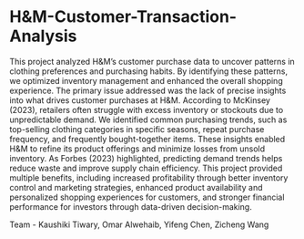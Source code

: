 # H&M-Customer-Transaction-Analysis
This project analyzed H&M’s customer purchase data to uncover patterns in clothing preferences and purchasing habits. By identifying these patterns, we optimized inventory management and enhanced the overall shopping experience. The primary issue addressed was the lack of precise insights into what drives customer purchases at H&M. According to McKinsey (2023), retailers often struggle with excess inventory or stockouts due to unpredictable demand. We identified common purchasing trends, such as top-selling clothing categories in specific seasons, repeat purchase frequency, and frequently bought-together items. These insights enabled H&M to refine its product offerings and minimize losses from unsold inventory. As Forbes (2023) highlighted, predicting demand trends helps reduce waste and improve supply chain efficiency. This project provided multiple benefits, including increased profitability through better inventory control and marketing strategies, enhanced product availability and personalized shopping experiences for customers, and stronger financial performance for investors through data-driven decision-making.


Team - Kaushiki Tiwary, Omar Alwehaib, Yifeng Chen, Zicheng Wang
